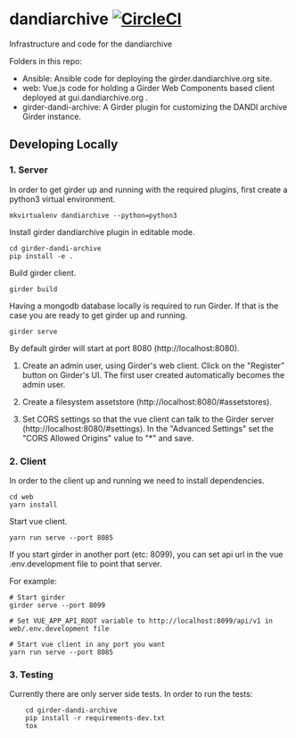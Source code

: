 # dandiarchive [![CircleCI](https://circleci.com/gh/dandi/dandiarchive/tree/master.svg?style=svg)](https://circleci.com/gh/dandi/dandiarchive/tree/master)
Infrastructure and code for the dandiarchive

Folders in this repo:

- Ansible: Ansible code for deploying the girder.dandiarchive.org site.
- web: Vue.js code for holding a Girder Web Components based client deployed at gui.dandiarchive.org .
- girder-dandi-archive: A Girder plugin for customizing the DANDI archive Girder instance.

## Developing Locally

### 1. Server

In order to get girder up and running with the required plugins, first create a python3 virtual environment.

```
mkvirtualenv dandiarchive --python=python3
```

Install girder dandiarchive plugin in editable mode.

```
cd girder-dandi-archive
pip install -e .
```

Build girder client.

```
girder build
```

Having a mongodb database locally is required to run Girder. If that is the case you are ready to get girder up and running.

```
girder serve
```

By default girder will start at port 8080 (http://localhost:8080).

1) Create an admin user, using Girder's web client. Click on the "Register" button on Girder's UI.
The first user created automatically becomes the admin user.

2) Create a filesystem assetstore (http://localhost:8080/#assetstores).

3) Set CORS settings so that the vue client can talk to the Girder server (http://localhost:8080/#settings).
In the "Advanced Settings" set the "CORS Allowed Origins" value to "*" and save.

### 2. Client

In order to the client up and running we need to install dependencies.
```
cd web
yarn install
```

Start vue client.
```
yarn run serve --port 8085
```

If you start girder in another port (etc: 8099), you can set api url in the vue .env.development file to point that server.

For example:

```
# Start girder
girder serve --port 8099

# Set VUE_APP_API_ROOT variable to http://localhost:8099/api/v1 in web/.env.development file

# Start vue client in any port you want
yarn run serve --port 8085
```

### 3. Testing

Currently there are only server side tests. In order to run the tests:

```
    cd girder-dandi-archive
    pip install -r requirements-dev.txt
    tox
```
